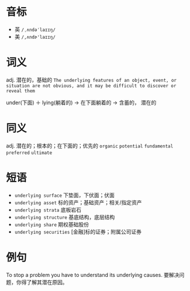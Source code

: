 # 音标

- 英 `/ˌʌndəˈlaɪɪŋ/`
- 美 `/,ʌndɚ'laɪɪŋ/`

# 词义

adj. 潜在的，基础的
`The underlying features of an object, event, or situation are not obvious, and it may be difficult to discover or reveal them`



under(下面) ＋ lying(躺着的) → 在下面躺着的 → 含蓄的， 潜在的

# 同义

adj. 潜在的；根本的；在下面的；优先的
`organic` `potential` `fundamental` `preferred` `ultimate`

# 短语

- `underlying surface` 下垫面，下伏面；伏面
- `underlying asset` 标的资产；基础资产；相关/指定资产
- `underlying strata` 底板岩石
- `underlying structure` 基底结构，底层结构
- `underlying share` 期权基础股份
- `underlying securities` [金融]标的证券；附属公司证券

# 例句

To stop a problem you have to understand its underlying causes.
要解决问题，你得了解其潜在原因。


